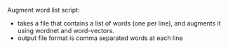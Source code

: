 
Augment word list script: 

- takes a file that contains a list of words (one per line), and augments it using wordnet and word-vectors. 
- output file format is comma separated words at each line